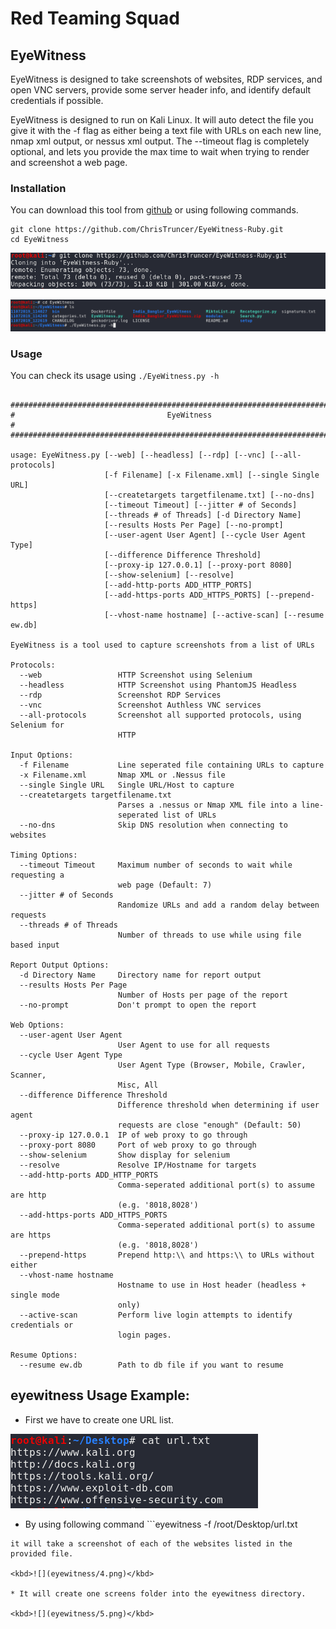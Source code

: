 # Red Teaming Squad

## EyeWitness

EyeWitness is designed to take screenshots of websites, RDP services, and open VNC servers, provide some server header info, and identify default credentials if possible.

EyeWitness is designed to run on Kali Linux. It will auto detect the file you give it with the -f flag as either being a text file with URLs on each new line, nmap xml output, or nessus xml output. The --timeout flag is completely optional, and lets you provide the max time to wait when trying to render and screenshot a web page.

### Installation

You can download this tool from [github](https://github.com/ChrisTruncer/EyeWitness-Ruby) or using following commands.

```
git clone https://github.com/ChrisTruncer/EyeWitness-Ruby.git
cd EyeWitness
```
<kbd>![](eyewitness/1.png)</kbd>

<kbd>![](eyewitness/2.png)</kbd>

### Usage

You can check its usage using ```./EyeWitness.py -h```


```

################################################################################
#                                  EyeWitness                                  #
################################################################################

usage: EyeWitness.py [--web] [--headless] [--rdp] [--vnc] [--all-protocols]
                     [-f Filename] [-x Filename.xml] [--single Single URL]
                     [--createtargets targetfilename.txt] [--no-dns]
                     [--timeout Timeout] [--jitter # of Seconds]
                     [--threads # of Threads] [-d Directory Name]
                     [--results Hosts Per Page] [--no-prompt]
                     [--user-agent User Agent] [--cycle User Agent Type]
                     [--difference Difference Threshold]
                     [--proxy-ip 127.0.0.1] [--proxy-port 8080]
                     [--show-selenium] [--resolve]
                     [--add-http-ports ADD_HTTP_PORTS]
                     [--add-https-ports ADD_HTTPS_PORTS] [--prepend-https]
                     [--vhost-name hostname] [--active-scan] [--resume ew.db]

EyeWitness is a tool used to capture screenshots from a list of URLs

Protocols:
  --web                 HTTP Screenshot using Selenium
  --headless            HTTP Screenshot using PhantomJS Headless
  --rdp                 Screenshot RDP Services
  --vnc                 Screenshot Authless VNC services
  --all-protocols       Screenshot all supported protocols, using Selenium for
                        HTTP

Input Options:
  -f Filename           Line seperated file containing URLs to capture
  -x Filename.xml       Nmap XML or .Nessus file
  --single Single URL   Single URL/Host to capture
  --createtargets targetfilename.txt
                        Parses a .nessus or Nmap XML file into a line-
                        seperated list of URLs
  --no-dns              Skip DNS resolution when connecting to websites

Timing Options:
  --timeout Timeout     Maximum number of seconds to wait while requesting a
                        web page (Default: 7)
  --jitter # of Seconds
                        Randomize URLs and add a random delay between requests
  --threads # of Threads
                        Number of threads to use while using file based input

Report Output Options:
  -d Directory Name     Directory name for report output
  --results Hosts Per Page
                        Number of Hosts per page of the report
  --no-prompt           Don't prompt to open the report

Web Options:
  --user-agent User Agent
                        User Agent to use for all requests
  --cycle User Agent Type
                        User Agent Type (Browser, Mobile, Crawler, Scanner,
                        Misc, All
  --difference Difference Threshold
                        Difference threshold when determining if user agent
                        requests are close "enough" (Default: 50)
  --proxy-ip 127.0.0.1  IP of web proxy to go through
  --proxy-port 8080     Port of web proxy to go through
  --show-selenium       Show display for selenium
  --resolve             Resolve IP/Hostname for targets
  --add-http-ports ADD_HTTP_PORTS
                        Comma-seperated additional port(s) to assume are http
                        (e.g. '8018,8028')
  --add-https-ports ADD_HTTPS_PORTS
                        Comma-seperated additional port(s) to assume are https
                        (e.g. '8018,8028')
  --prepend-https       Prepend http:\\ and https:\\ to URLs without either
  --vhost-name hostname
                        Hostname to use in Host header (headless + single mode
                        only)
  --active-scan         Perform live login attempts to identify credentials or
                        login pages.

Resume Options:
  --resume ew.db        Path to db file if you want to resume
```

## eyewitness Usage Example:

* First we have to create one URL list.

 <kbd>![](eyewitness/3.png)</kbd>

* By using following command ```eyewitness -f /root/Desktop/url.txt
``` 
it will take a screenshot of each of the websites listed in the provided file.

<kbd>![](eyewitness/4.png)</kbd>

* It will create one screens folder into the eyewitness directory.
 
<kbd>![](eyewitness/5.png)</kbd>
